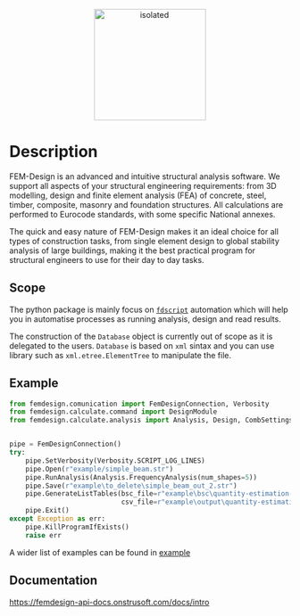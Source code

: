 

<a href="https://strusoft.com/software/3d-structural-analysis-software-fem-design/" target="_blank">
    <p align="center">
        <img src="https://raw.githubusercontent.com/strusoft/femdesign-api/refs/heads/master/FemDesign.Core/Resources/icons/FemDesignAPI.png" alt="isolated" width="200" style="centre"/>
    </p>
</a>

# Description

FEM-Design is an advanced and intuitive structural analysis software. We support all aspects of your structural engineering requirements: from 3D modelling, design and finite element analysis (FEA) of concrete, steel, timber, composite, masonry and foundation structures. All calculations are performed to Eurocode standards, with some specific National annexes.

The quick and easy nature of FEM-Design makes it an ideal choice for all types of construction tasks, from single element design to global stability analysis of large buildings, making it the best practical program for structural engineers to use for their day to day tasks.


## Scope

The python package is mainly focus on [`fdscript`](https://femdesign-api-docs.onstrusoft.com/docs/advanced/fdscript) automation which will help you in automatise processes as running analysis, design and read results.

The construction of the `Database` object is currently out of scope as it is delegated to the users. `Database` is based on `xml` sintax and you can use library such as `xml.etree.ElementTree` to manipulate the file.

## Example

```python
from femdesign.comunication import FemDesignConnection, Verbosity
from femdesign.calculate.command import DesignModule
from femdesign.calculate.analysis import Analysis, Design, CombSettings, CombItem


pipe = FemDesignConnection()
try:
    pipe.SetVerbosity(Verbosity.SCRIPT_LOG_LINES)
    pipe.Open(r"example/simple_beam.str")
    pipe.RunAnalysis(Analysis.FrequencyAnalysis(num_shapes=5))
    pipe.Save(r"example\to_delete\simple_beam_out_2.str")
    pipe.GenerateListTables(bsc_file=r"example\bsc\quantity-estimation-steel.bsc",
                            csv_file=r"example\output\quantity-estimation-steel.csv")
    pipe.Exit()
except Exception as err:
    pipe.KillProgramIfExists()
    raise err
```

A wider list of examples can be found in [example](https://github.com/strusoft/femdesign-api/tree/master/FemDesign.Python/examples)

## Documentation


https://femdesign-api-docs.onstrusoft.com/docs/intro